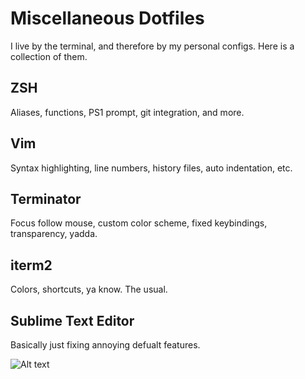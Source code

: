 # Miscellaneous Dotfiles

I live by the terminal, and therefore by my personal configs. Here is a collection of them.

## ZSH

Aliases, functions, PS1 prompt, git integration, and more.

## Vim

Syntax highlighting, line numbers, history files, auto indentation, etc.

## Terminator

Focus follow mouse, custom color scheme, fixed keybindings, transparency, yadda. 

## iterm2

Colors, shortcuts, ya know. The usual.

## Sublime Text Editor

Basically just fixing annoying defualt features.

![Alt text](https://raw.githubusercontent.com/zimmertr/zsh-Configuration/master/shell.png "Shell demonstrating configuration")
